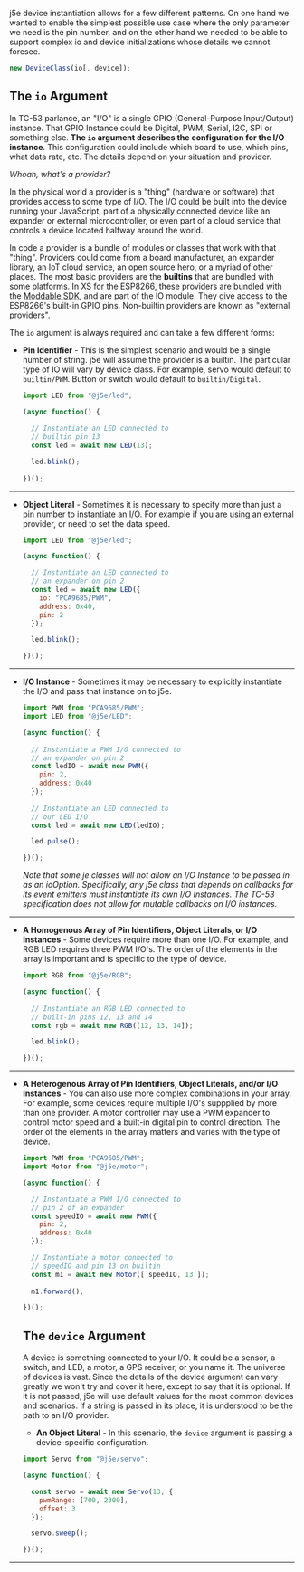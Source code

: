j5e device instantiation allows for a few different patterns. On one hand we wanted to enable the simplest possible use case where the only parameter we need is the pin number, and on the other hand we needed to be able to support complex io and device initializations whose details we cannot foresee.

````js
new DeviceClass(io[, device]);
````

## The ```io``` Argument
In TC-53 parlance, an "I/O" is a single GPIO (General-Purpose Input/Output) instance. That GPIO Instance could be Digital, PWM, Serial, I2C, SPI or something else. **The ```io``` argument describes the configuration for the I/O instance**. This configuration could include which board to use, which pins, what data rate, etc. The details depend on your situation and provider. 

*Whoah, what's a provider?*

In the physical world a provider is a "thing" (hardware or software) that provides access to some type of I/O. The I/O could be built into the device running your JavaScript, part of a physically connected device like an expander or external microcontroller, or even part of a cloud service that controls a device located halfway around the world. 

In code a provider is a bundle of modules or classes that work with that "thing". Providers could come from a board manufacturer, an expander library, an IoT cloud service, an open source hero, or a myriad of other places. The most basic providers are the **builtins** that are bundled with some platforms. In XS for the ESP8266, these providers are bundled with the [Moddable SDK](https://github.com/Moddable-OpenSource/moddable), and are part of the IO module. They give access to the ESP8266's built-in GPIO pins. Non-builtin providers are known as "external providers".

The ```io``` argument is always required and can take a few different forms: 
* **Pin Identifier** - This is the simplest scenario and would be a single number of string. j5e will assume the provider is a builtin. The particular type of IO will vary by device class. For example, servo would default to ```builtin/PWM```. Button or switch would default to ```builtin/Digital```.
  ````js
  import LED from "@j5e/led";

  (async function() {
    
    // Instantiate an LED connected to 
    // builtin pin 13
    const led = await new LED(13);

    led.blink();
    
  })();
  ````
---
* **Object Literal** - Sometimes it is necessary to specify more than just a pin number to instantiate an I/O. For example if you are using an external provider, or need to set the data speed.
  ````js
  import LED from "@j5e/led";
  
  (async function() {

    // Instantiate an LED connected to 
    // an expander on pin 2
    const led = await new LED({
      io: "PCA9685/PWM",
      address: 0x40,
      pin: 2
    });

    led.blink();

  })();
  ```` 
---
* **I/O Instance** - Sometimes it may be necessary to explicitly instantiate the I/O and pass that instance on to j5e.
  ````js
  import PWM from "PCA9685/PWM";
  import LED from "@j5e/LED";
  
  (async function() {
    
    // Instantiate a PWM I/O connected to 
    // an expander on pin 2
    const ledIO = await new PWM({
      pin: 2,
      address: 0x40
    });
    
    // Instantiate an LED connected to 
    // our LED I/O
    const led = await new LED(ledIO);

    led.pulse();

  })();
  
  ````
  *Note that some je classes will not allow an I/O Instance to be passed in as an ioOption. Specifically, any j5e class that depends on callbacks for its event emitters must instantiate its own I/O Instances. The TC-53 specification does not allow for mutable callbacks on I/O instances.*
---
* **A Homogenous Array of Pin Identifiers, Object Literals, or I/O Instances** - Some devices require more than one I/O. For example, and RGB LED requires three PWM I/O's. The order of the elements in the array is important and is specific to the type of device.
  ````js
  import RGB from "@j5e/RGB";

  (async function() {
    
    // Instantiate an RGB LED connected to 
    // built-in pins 12, 13 and 14 
    const rgb = await new RGB([12, 13, 14]);

    led.blink();

  })();
  ````
---
* **A Heterogenous Array of Pin Identifiers, Object Literals, and/or I/O Instances** - You can also use more complex combinations in your array. For example, some devices require multiple I/O's suppplied by more than one provider. A motor controller may use a PWM expander to control motor speed and a built-in digital pin to control direction. The order of the elements in the array matters and varies with the type of device.
  ````js
  import PWM from "PCA9685/PWM";
  import Motor from "@j5e/motor";

  (async function() {

    // Instantiate a PWM I/O connected to 
    // pin 2 of an expander
    const speedIO = await new PWM({
      pin: 2,
      address: 0x40
    });

    // Instantiate a motor connected to 
    // speedIO and pin 13 on builtin
    const m1 = await new Motor([ speedIO, 13 ]);
    
    m1.forward();

  })();
  ````

  ## The ```device``` Argument
  A device is something connected to your I/O. It could be a sensor, a switch, and LED, a motor, a GPS receiver, or you name it. The universe of devices is vast. Since the details of the device argument can vary greatly we won't try and cover it here, except to say that it is optional. If it is not passed, j5e will use default values for the most common devices and scenarios. If a string is passed in its place, it is understood to be the path to an I/O provider.
  * **An Object Literal** - In this scenario, the ```device``` argument is passing a device-specific configuration.
  ````js
  import Servo from "@j5e/servo";

  (async function() {

    const servo = await new Servo(13, {
      pwmRange: [700, 2300],
      offset: 3
    });

    servo.sweep();

  })();
  ````
---
